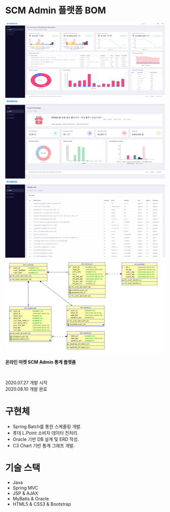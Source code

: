 # SCM Admin 플랫폼 BOM
<img src="./src/main/resources/readme_img_1.png"/>
<img src="./src/main/resources/readme_img_2.png"/>
<img src="./src/main/resources/readme_img_3.png"/>
<img src="./src/main/resources/readme_img_4.png"/>
<p><b>온라인 마켓 SCM Admin 통계 플랫폼</b></p>
<br/><p>2020.07.27 개발 시작<br/>2020.08.10 개발 완료</p>

# 구현체
<ul>
    <li>Spring Batch를 통한 스케줄링 개발.</li>
    <li>롯데 L.Point 소비자 데이터 전처리.</li>
    <li>Oracle 기반 DB 설계 및 ERD 작성.</li>
    <li>C3 Chart 기반 통계 그래프 개발.</li>
</ul>

# 기술 스택
<ul>
    <li>Java</li>
    <li>Spring MVC</li>
    <li>JSP & AJAX</li>
    <li>MyBatis & Oracle</li>
    <li>HTML5 & CSS3 & Bootstrap</li>
</ul>
